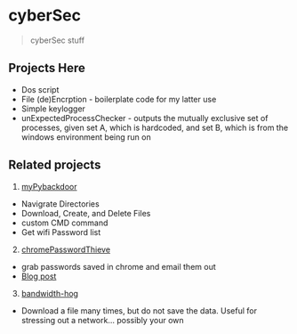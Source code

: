 # cyberSec
> cyberSec stuff 

## Projects Here 
* Dos script
* File (de)Encrption - boilerplate code for my latter use 
* Simple keylogger 
* unExpectedProcessChecker - outputs the mutually exclusive set of processes, given set A, which is hardcoded, and set B, which is from the windows environment being run on





## Related projects

1. [myPybackdoor](https://github.com/alik604/myPybackdoor)
- Navigrate Directories 
- Download, Create, and Delete Files
- custom CMD command
- Get wifi Password list
2. [chromePasswordThieve](https://github.com/alik604/chromePasswordThieve)
- grab passwords saved in chrome and email them out 
- [Blog post](https://alik604.github.io/chromePasswordThieve/index.html)
3. [bandwidth-hog](https://github.com/alik604/bandwidth-hog)
- Download a file many times, but do not save the data. Useful for stressing out a network... possibly your own
